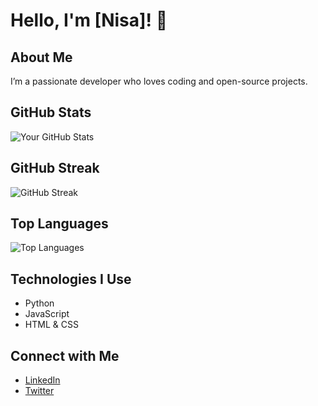 # Hello, I'm [Nisa]! 👋

## About Me
I’m a passionate developer who loves coding and open-source projects.

## GitHub Stats
![Your GitHub Stats](https://github-readme-stats.vercel.app/api?username=wknnisa&show_icons=true&theme=radical)

## GitHub Streak
![GitHub Streak](https://github-readme-streak-stats.herokuapp.com/?user=wknnisa&theme=radical)

## Top Languages
![Top Languages](https://github-readme-stats.vercel.app/api/top-langs/?username=wknnisa&layout=compact&theme=radical)

## Technologies I Use
- Python
- JavaScript
- HTML & CSS

## Connect with Me
- [LinkedIn](https://www.linkedin.com/in/yourprofile)
- [Twitter](https://twitter.com/yourprofile)

